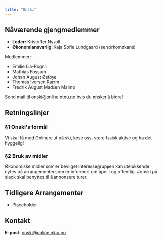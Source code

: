 ```yaml
---
title: "Onski"
---
```


Nåværende gjengmedlemmer
---------------------------------

- **Leder:** Kristoffer Nyvoll
- **Økonomiansvarlig:** Kaja Sofie Lundgaard (seniorkomøkans)  

Medlemmer: 
 - Emilie Lia-Rognli
 - Mathias Fossum
 - Johan August Østbye
 - Thomas Iversen Ramm
 - Fredrik August Madsen Malmo


Send mail til onski@online.ntnu.no hvis du ønsker å bidra!


Retningslinjer
--------------

### §1 Onski's formål

Vi skal få med Onlinere ut på ski, kose oss, være fysisk aktive og ha det hyggelig! 

### §2 Bruk av midler

Økonomiske midler som er bevilget interessegruppen kan utelukkende nytes på arrangementer som er informert om åpent og offentlig. #onski på slack skal benyttes til å annonsere turer.  



Tidligere Arrangementer
--------------
- Placeholder


Kontakt
--------------

**E-post**: onski@online.ntnu.no